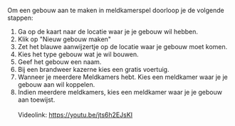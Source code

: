 Om een gebouw aan te maken in meldkamerspel doorloop je de volgende stappen:<br/>
1. Ga op de kaart naar de locatie waar je je gebouw wil hebben.
2. Klik op "Nieuw gebouw maken"
3. Zet het blauwe aanwijzertje op de locatie waar je gebouw moet komen.
4. Kies het type gebouw wat je wil bouwen.
5. Geef het gebouw een naam.
6. Bij een brandweer kazerne kies een gratis voertuig.
7. Wanneer je meerdere Meldkamers hebt. Kies een meldkamer waar je je gebouw aan wil koppelen.
8. Indien meerdere meldkamers, kies een meldkamer waar je je gebouw aan toewijst.
<br/><br/>
Videolink: https://youtu.be/jts6h2EJsKI